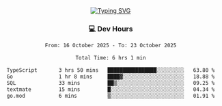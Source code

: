
<div align="center">
  <a href="https://git.io/typing-svg"><img src="https://readme-typing-svg.demolab.com?font=Fira+Code&size=30&pause=1000&color=33F7F5&center=true&vCenter=true&width=435&lines=Hi+there+%F0%9F%91%8B+I+am+AirboZH+;Welcome+to+my+Github" alt="Typing SVG" /></a>

<h3>💻 Dev Hours</h3>
<!--START_SECTION:waka-->

```txt
From: 16 October 2025 - To: 23 October 2025

Total Time: 6 hrs 1 min

TypeScript       3 hrs 50 mins   ████████████████░░░░░░░░░   63.80 %
Go               1 hr 8 mins     ████▓░░░░░░░░░░░░░░░░░░░░   18.88 %
SQL              33 mins         ██▒░░░░░░░░░░░░░░░░░░░░░░   09.25 %
textmate         15 mins         █░░░░░░░░░░░░░░░░░░░░░░░░   04.34 %
go.mod           6 mins          ▒░░░░░░░░░░░░░░░░░░░░░░░░   01.91 %
```

<!--END_SECTION:waka-->
</div>  
